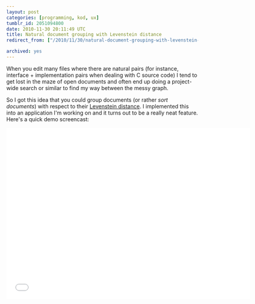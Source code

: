 ```yaml
---
layout: post
categories: [programming, kod, ux]
tumblr_id: 2051094800  
date: 2010-11-30 20:11:49 UTC
title: Natural document grouping with Levenstein distance
redirect_from: ["/2010/11/30/natural-document-grouping-with-levenstein-distance.html"]

archived: yes
---
```


When you edit many files where there are natural pairs (for instance, interface + implementation pairs when dealing with C source code) I tend to get lost in the maze of open documents and often end up doing a project-wide search or similar to find my way between the messy graph.

So I got this idea that you could group documents (or rather *sort documents*) with respect to their [Levenstein distance][]. I implemented this into an application I'm working on and it turns out to be a really neat feature. Here's a quick demo screencast:

<iframe title="YouTube video player" class="youtube-player" type="text/html" width="640" height="450" src="//www.youtube.com/embed/jHUp3sdKYJw?rel=0" frameborder="0"></iframe>

[Levenstein distance]: http://en.wikipedia.org/wiki/Levenshtein_distance